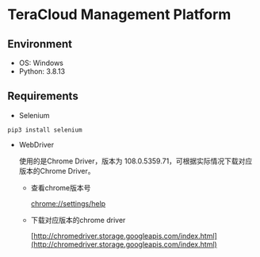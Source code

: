 # TeraCloud Management Platform

## Environment

- OS: Windows
- Python: 3.8.13

## Requirements

- Selenium

```
pip3 install selenium
```

- WebDriver

  使用的是Chrome Driver，版本为 108.0.5359.71，可根据实际情况下载对应版本的Chrome Driver。

    - 查看chrome版本号

      [chrome://settings/help](chrome://settings/help)
    - 下载对应版本的chrome driver

      [http://chromedriver.storage.googleapis.com/index.html](http://chromedriver.storage.googleapis.com/index.html)

